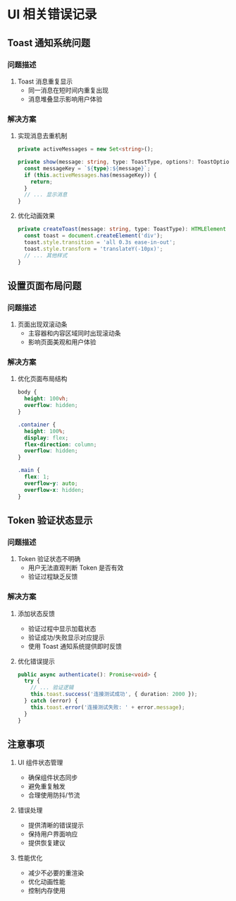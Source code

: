 # UI 相关错误记录

## Toast 通知系统问题

### 问题描述
1. Toast 消息重复显示
   - 同一消息在短时间内重复出现
   - 消息堆叠显示影响用户体验

### 解决方案
1. 实现消息去重机制
   ```typescript
   private activeMessages = new Set<string>();
   
   private show(message: string, type: ToastType, options?: ToastOptions): void {
     const messageKey = `${type}:${message}`;
     if (this.activeMessages.has(messageKey)) {
       return;
     }
     // ... 显示消息
   }
   ```

2. 优化动画效果
   ```typescript
   private createToast(message: string, type: ToastType): HTMLElement {
     const toast = document.createElement('div');
     toast.style.transition = 'all 0.3s ease-in-out';
     toast.style.transform = 'translateY(-10px)';
     // ... 其他样式
   }
   ```

## 设置页面布局问题

### 问题描述
1. 页面出现双滚动条
   - 主容器和内容区域同时出现滚动条
   - 影响页面美观和用户体验

### 解决方案
1. 优化页面布局结构
   ```css
   body {
     height: 100vh;
     overflow: hidden;
   }
   
   .container {
     height: 100%;
     display: flex;
     flex-direction: column;
     overflow: hidden;
   }
   
   .main {
     flex: 1;
     overflow-y: auto;
     overflow-x: hidden;
   }
   ```

## Token 验证状态显示

### 问题描述
1. Token 验证状态不明确
   - 用户无法直观判断 Token 是否有效
   - 验证过程缺乏反馈

### 解决方案
1. 添加状态反馈
   - 验证过程中显示加载状态
   - 验证成功/失败显示对应提示
   - 使用 Toast 通知系统提供即时反馈

2. 优化错误提示
   ```typescript
   public async authenticate(): Promise<void> {
     try {
       // ... 验证逻辑
       this.toast.success('连接测试成功', { duration: 2000 });
     } catch (error) {
       this.toast.error('连接测试失败: ' + error.message);
     }
   }
   ```

## 注意事项
1. UI 组件状态管理
   - 确保组件状态同步
   - 避免重复触发
   - 合理使用防抖/节流

2. 错误处理
   - 提供清晰的错误提示
   - 保持用户界面响应
   - 提供恢复建议

3. 性能优化
   - 减少不必要的重渲染
   - 优化动画性能
   - 控制内存使用 